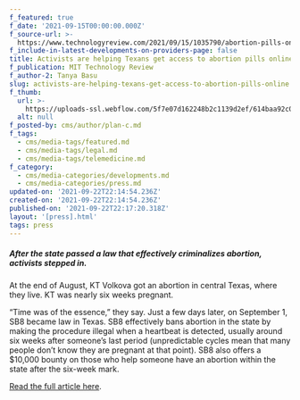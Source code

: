 ```yaml
---
f_featured: true
f_date: '2021-09-15T00:00:00.000Z'
f_source-url: >-
  https://www.technologyreview.com/2021/09/15/1035790/abortion-pills-online-texas-sb8/
f_include-in-latest-developments-on-providers-page: false
title: Activists are helping Texans get access to abortion pills online
f_publication: MIT Technology Review
f_author-2: Tanya Basu
slug: activists-are-helping-texans-get-access-to-abortion-pills-online
f_thumb:
  url: >-
    https://uploads-ssl.webflow.com/5f7e07d162248b2c1139d2ef/614baa92c0251ddd261bd5e2_Screen%20Shot%202021-09-22%20at%204.17.57%20PM.png
  alt: null
f_posted-by: cms/author/plan-c.md
f_tags:
  - cms/media-tags/featured.md
  - cms/media-tags/legal.md
  - cms/media-tags/telemedicine.md
f_category:
  - cms/media-categories/developments.md
  - cms/media-categories/press.md
updated-on: '2021-09-22T22:14:54.236Z'
created-on: '2021-09-22T22:14:54.236Z'
published-on: '2021-09-22T22:17:20.318Z'
layout: '[press].html'
tags: press
---
```


##### After the state passed a law that effectively criminalizes abortion, activists stepped in.

At the end of August, KT Volkova got an abortion in central Texas, where they live. KT was nearly six weeks pregnant.

“Time was of the essence,” they say. Just a few days later, on September 1, SB8 became law in Texas. SB8 effectively bans abortion in the state by making the procedure illegal when a heartbeat is detected, usually around six weeks after someone’s last period (unpredictable cycles mean that many people don’t know they are pregnant at that point). SB8 also offers a $10,000 bounty on those who help someone have an abortion within the state after the six-week mark.

[Read the full article here](https://www.technologyreview.com/2021/09/15/1035790/abortion-pills-online-texas-sb8/).
